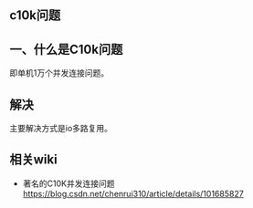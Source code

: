 ## c10k问题

## 一、什么是C10k问题

即单机1万个并发连接问题。

## 解决

主要解决方式是io多路复用。

## 相关wiki

- 著名的C10K并发连接问题 https://blog.csdn.net/chenrui310/article/details/101685827